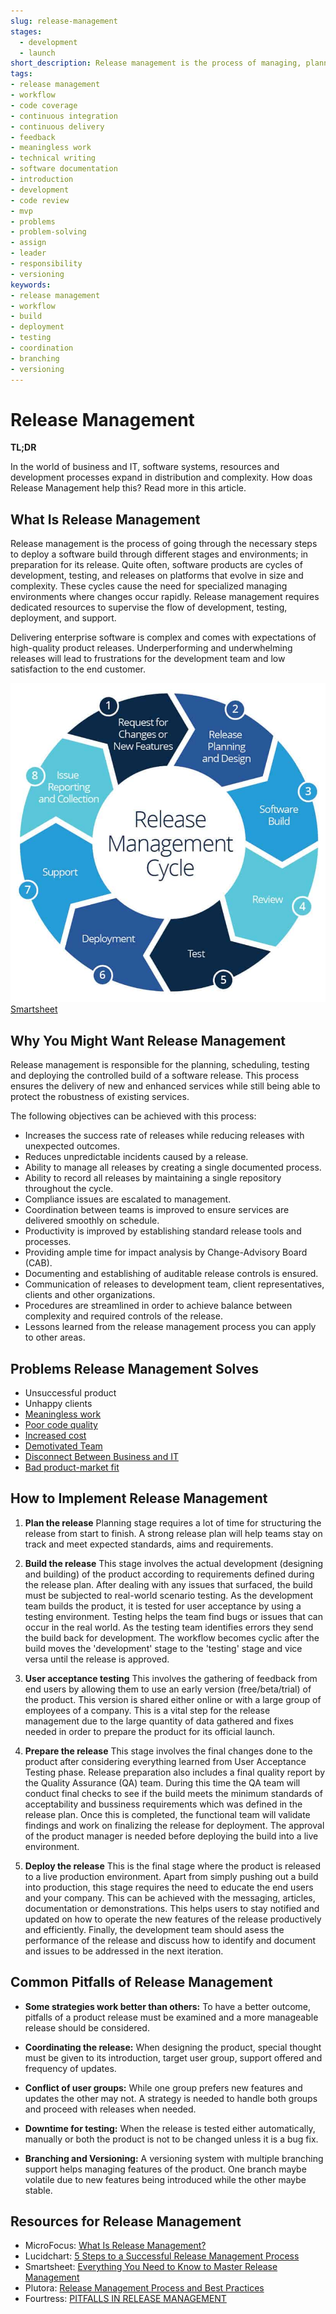 ```yaml
---
slug: release-management
stages:
  - development
  - launch
short_description: Release management is the process of managing, planning, designing, scheduling, testing, controlling and deploying of a software build through different stages and environments; in preparation for software releases.
tags:
- release management
- workflow
- code coverage
- continuous integration
- continuous delivery
- feedback
- meaningless work
- technical writing
- software documentation
- introduction
- development
- code review
- mvp
- problems
- problem-solving
- assign
- leader
- responsibility
- versioning
keywords:
- release management
- workflow
- build
- deployment
- testing
- coordination
- branching
- versioning
---
```


# Release Management

**TL;DR**

In the world of business and IT, software systems, resources and development processes  expand in distribution and complexity. How doas Release Management help this? Read more in this article.

## What Is Release Management

Release management is the process of going through the necessary steps to deploy a software build through different stages and environments; in preparation for its release. Quite often, software products are cycles of development, testing, and releases on platforms that evolve in size and complexity. These cycles cause the need for specialized managing environments where changes occur rapidly. Release management requires dedicated resources to supervise the flow of development, testing, deployment, and support.

Delivering enterprise software is complex and comes with expectations of high-quality product releases. Underperforming and underwhelming releases will lead to frustrations for the development team and low satisfaction to the end customer.

![Release Management](/files/release_management.jpg)
[Smartsheet](https://www.smartsheet.com/release-management-process)

## Why You Might Want Release Management

Release management is responsible for the planning, scheduling, testing and deploying the controlled build of a software release. This process ensures the delivery of new and enhanced services while still being able to protect the robustness of existing services.

The following objectives can be achieved with this process:

- Increases the success rate of releases while reducing releases with unexpected outcomes.
- Reduces unpredictable incidents caused by a release.
- Ability to manage all releases by creating a single documented process.
- Ability to record all releases by maintaining a single repository throughout the cycle.
- Compliance issues are escalated to management.
- Coordination between teams is improved to ensure services are delivered smoothly on schedule.
- Productivity is improved by establishing standard release tools and processes.
- Providing ample time for impact analysis by Change-Advisory Board (CAB).
- Documenting and establishing of auditable release controls is ensured.
- Communication of releases to development team, client representatives, clients and other organizations.
- Procedures are streamlined in order to achieve balance between complexity and required controls of the release.
- Lessons learned from the release management process you can apply to other areas.

## Problems Release Management Solves

- Unsuccessful product
- Unhappy clients
- [Meaningless work](/problems/meaningless-work)
- [Poor code quality](/problems/poor-code-quality)
- [Increased cost](/problems/increased-cost)
- [Demotivated Team](/problems/demotivated-team)
- [Disconnect Between Business and IT](/problems/disconnect-between-business-and-it)
- [Bad product-market fit](/problems/bad-product-market-fit)

## How to Implement Release Management

1. **Plan the release**
   Planning stage requires a lot of time for structuring the release from start to finish. A strong release plan will help teams stay on track and meet expected standards, aims and requirements.

2. **Build the release**
This stage involves the actual development (designing and building) of the product according to requirements defined during the release plan. After dealing with any issues that surfaced, the build must be subjected to real-world scenario testing. As the development team builds the product, it is tested for user acceptance by using a testing environment. Testing helps the team find bugs or issues that can occur in the real world. As the testing team identifies errors they send the build back for development. The workflow becomes cyclic after the build moves the 'development' stage to the 'testing' stage and vice versa until the release is approved.

3. **User acceptance testing**
   This involves the gathering of feedback from end users by allowing them to use an early version (free/beta/trial) of the product. This version is shared either online or with a large group of employees of a company. This is a vital step for the release management due to the large quantity of data gathered and fixes needed in order to prepare the product for its official launch.

4. **Prepare the release**
   This stage involves the final changes done to the product after considering everything learned from User Acceptance Testing phase. Release preparation also includes a final quality report by the Quality Assurance (QA) team. During this time the QA team will conduct final checks to see if the build meets the minimum standards of acceptability and bussiness requirements which was defined in the release plan. Once this is completed, the functional team will validate findings and work on finalizing the release for deployment. The approval of the product manager is needed before deploying the build into a live environment.

5. **Deploy the release**
   This is the final stage where the product is released to a live production environment. Apart from simply pushing out a build into production, this stage requires the need to educate the end users and your company. This can be achieved with the messaging, articles, documentation or demonstrations. This helps users to stay notified and updated on how to operate the new features of the release productively and efficiently. Finally, the development team should asess the performance of the release and discuss how to identify and document and issues to be addressed in the next iteration.

## Common Pitfalls of Release Management

- **Some strategies work better than others:**
  To have a better outcome, pitfalls of a product release must be examined and a more manageable release should be considered.

- **Coordinating the release:**
  When designing the product, special thought must be given to its introduction, target user group, support offered and frequency of updates.

- **Conflict of user groups:**
  While one group prefers new features and updates the other may not. A strategy is needed to handle both groups and proceed with releases when needed.

- **Downtime for testing:**
  When the release is tested either automatically, manually or both the product is not to be changed unless it is a bug fix.

- **Branching and Versioning:**
  A versioning system with multiple branching support helps managing features of the product. One branch maybe volatile due to new features being introduced while the other maybe stable.

## Resources for Release Management

- MicroFocus: [What Is Release Management?](https://www.microfocus.com/en-us/what-is/release-management)
- Lucidchart: [5 Steps to a Successful Release Management Process](https://www.lucidchart.com/blog/release-management-process)
- Smartsheet: [Everything You Need to Know to Master Release Management](https://www.smartsheet.com/release-management-process)
- Plutora: [Release Management Process and Best Practices](https://www.plutora.com/blog/release-management-best-practices)
- Fourtress: [PITFALLS IN RELEASE MANAGEMENT](https://fourtress.nl/en/blog/pitfalls-release-management/)
